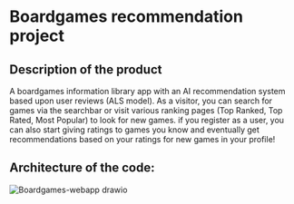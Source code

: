 # Boardgames recommendation project
## Description of the product
A boardgames information library app with an AI recommendation system based upon user reviews (ALS model). As a visitor, you can search for games via the searchbar or visit various ranking pages (Top Ranked, Top Rated, Most Popular) to look for new games. if you register as a user, you can also start giving ratings to games you know and eventually get recommendations based on your ratings for new games in your profile!
## Architecture of the code:

![Boardgames-webapp drawio](https://github.com/user-attachments/assets/488d39a8-29d9-4e1b-afd2-097710d3e5fe)
